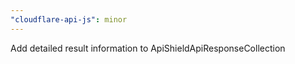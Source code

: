 ```yaml
---
"cloudflare-api-js": minor
---
```


Add detailed result information to ApiShieldApiResponseCollection